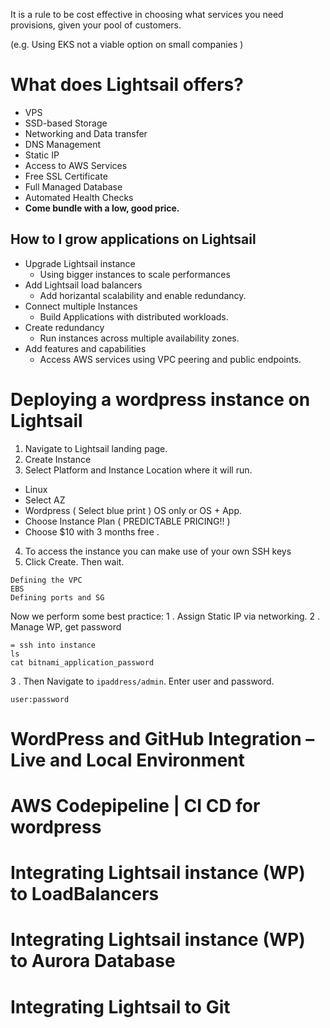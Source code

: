 It is a rule to be cost effective in choosing what services you need provisions, given your pool of customers.

(e.g. Using EKS not a viable option on small companies )

# What does Lightsail offers?
- VPS
- SSD-based Storage
- Networking and Data transfer
- DNS Management
- Static IP
- Access to AWS Services
- Free SSL Certificate 
- Full Managed Database
- Automated Health Checks
- **Come bundle with a low, good price.**
## How to I grow applications on Lightsail
- Upgrade Lightsail instance
	 - Using bigger instances to scale performances
- Add Lightsail load balancers
	- Add horizantal scalability and enable redundancy.
- Connect multiple Instances
	- Build Applications with distributed workloads.
- Create redundancy
	- Run instances across multiple availability zones.
- Add features and capabilities
	- Access AWS services using VPC peering and public endpoints.

# Deploying a wordpress instance on Lightsail
1. Navigate to Lightsail landing page.
2. Create Instance
3. Select Platform and Instance Location where it will run. 
- Linux
- Select AZ
- Wordpress ( Select blue print ) OS only or OS + App.
- Choose Instance Plan ( PREDICTABLE PRICING!! )
- Choose $10 with 3 months free .
4. To access the instance you can make use of your own SSH keys
5. Click Create. Then wait.
```
Defining the VPC
EBS
Defining ports and SG
```

Now we perform some best practice:
1 . Assign Static IP via networking.
2 . Manage WP, get password
```
= ssh into instance 
ls
cat bitnami_application_password 
```
3 . Then Navigate to `ipaddress/admin`. Enter user and password.
```
user:password
```

 #  WordPress and GitHub Integration – Live and Local Environment
  #  AWS Codepipeline | CI CD for wordpress
 # Integrating Lightsail instance (WP)  to LoadBalancers
 # Integrating Lightsail instance (WP) to Aurora Database
 # Integrating Lightsail to Git
